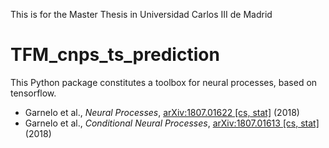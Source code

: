This is for the Master Thesis in Universidad Carlos III de Madrid

# TFM_cnps_ts_prediction

This Python package constitutes a toolbox for neural processes, based on tensorflow.

* Garnelo et al., _Neural Processes_, [arXiv:1807.01622 [cs, stat]](http://arxiv.org/abs/1807.01622) (2018)
* Garnelo et al., _Conditional Neural Processes_, [arXiv:1807.01613 [cs, stat]](http://arxiv.org/abs/1807.01613) (2018)
